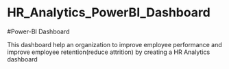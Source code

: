 # HR_Analytics_PowerBI_Dashboard
#Power-BI Dashboard

This dashboard help an organization to improve employee performance and improve employee retention(reduce attrition) by creating a HR Analytics dashboard 
